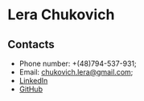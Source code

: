 # Lera Chukovich
 
## Contacts
* Phone number: +(48)794-537-931;
* Email: chukovich.lera@gmail.com;
* [LinkedIn](https://www.linkedin.com/in/lera-chukovich-5a2064186/)
* [GitHub](https://github.com/lerachukovich)
 
